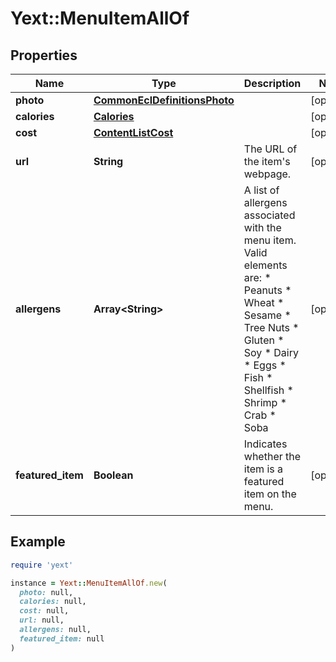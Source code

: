 # Yext::MenuItemAllOf

## Properties

| Name | Type | Description | Notes |
| ---- | ---- | ----------- | ----- |
| **photo** | [**CommonEclDefinitionsPhoto**](CommonEclDefinitionsPhoto.md) |  | [optional] |
| **calories** | [**Calories**](Calories.md) |  | [optional] |
| **cost** | [**ContentListCost**](ContentListCost.md) |  | [optional] |
| **url** | **String** | The URL of the item&#39;s webpage. | [optional] |
| **allergens** | **Array&lt;String&gt;** | A list of allergens associated with the menu item. Valid elements are: * Peanuts * Wheat * Sesame * Tree Nuts * Gluten * Soy * Dairy * Eggs * Fish * Shellfish * Shrimp * Crab * Soba  | [optional] |
| **featured_item** | **Boolean** | Indicates whether the item is a featured item on the menu. | [optional] |

## Example

```ruby
require 'yext'

instance = Yext::MenuItemAllOf.new(
  photo: null,
  calories: null,
  cost: null,
  url: null,
  allergens: null,
  featured_item: null
)
```

